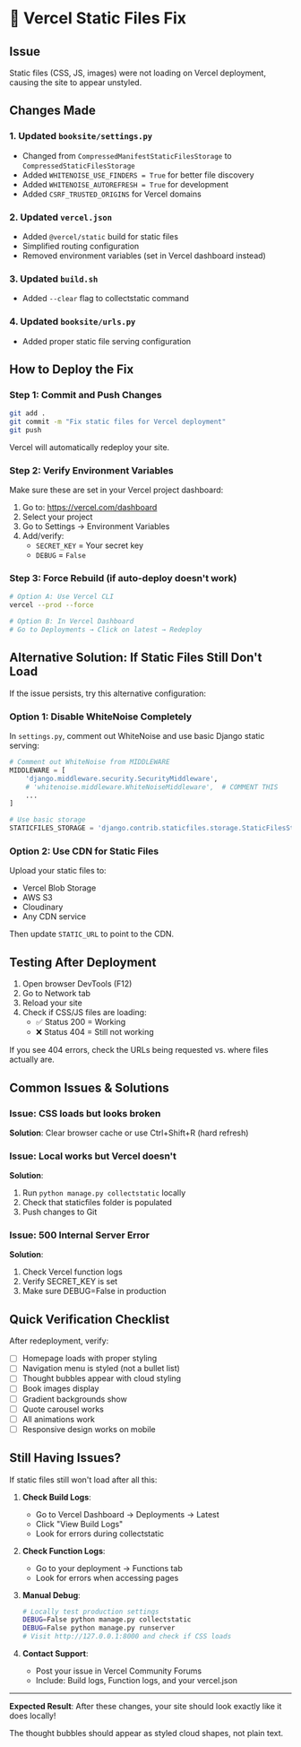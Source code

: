 # 🔧 Vercel Static Files Fix

## Issue
Static files (CSS, JS, images) were not loading on Vercel deployment, causing the site to appear unstyled.

## Changes Made

### 1. Updated `booksite/settings.py`
- Changed from `CompressedManifestStaticFilesStorage` to `CompressedStaticFilesStorage`
- Added `WHITENOISE_USE_FINDERS = True` for better file discovery
- Added `WHITENOISE_AUTOREFRESH = True` for development
- Added `CSRF_TRUSTED_ORIGINS` for Vercel domains

### 2. Updated `vercel.json`
- Added `@vercel/static` build for static files
- Simplified routing configuration
- Removed environment variables (set in Vercel dashboard instead)

### 3. Updated `build.sh`
- Added `--clear` flag to collectstatic command

### 4. Updated `booksite/urls.py`
- Added proper static file serving configuration

## How to Deploy the Fix

### Step 1: Commit and Push Changes
```bash
git add .
git commit -m "Fix static files for Vercel deployment"
git push
```

Vercel will automatically redeploy your site.

### Step 2: Verify Environment Variables
Make sure these are set in your Vercel project dashboard:

1. Go to: https://vercel.com/dashboard
2. Select your project
3. Go to Settings → Environment Variables
4. Add/verify:
   - `SECRET_KEY` = Your secret key
   - `DEBUG` = `False`

### Step 3: Force Rebuild (if auto-deploy doesn't work)
```bash
# Option A: Use Vercel CLI
vercel --prod --force

# Option B: In Vercel Dashboard
# Go to Deployments → Click on latest → Redeploy
```

## Alternative Solution: If Static Files Still Don't Load

If the issue persists, try this alternative configuration:

### Option 1: Disable WhiteNoise Completely
In `settings.py`, comment out WhiteNoise and use basic Django static serving:

```python
# Comment out WhiteNoise from MIDDLEWARE
MIDDLEWARE = [
    'django.middleware.security.SecurityMiddleware',
    # 'whitenoise.middleware.WhiteNoiseMiddleware',  # COMMENT THIS
    ...
]

# Use basic storage
STATICFILES_STORAGE = 'django.contrib.staticfiles.storage.StaticFilesStorage'
```

### Option 2: Use CDN for Static Files
Upload your static files to:
- Vercel Blob Storage
- AWS S3
- Cloudinary
- Any CDN service

Then update `STATIC_URL` to point to the CDN.

## Testing After Deployment

1. Open browser DevTools (F12)
2. Go to Network tab
3. Reload your site
4. Check if CSS/JS files are loading:
   - ✅ Status 200 = Working
   - ❌ Status 404 = Still not working

If you see 404 errors, check the URLs being requested vs. where files actually are.

## Common Issues & Solutions

### Issue: CSS loads but looks broken
**Solution**: Clear browser cache or use Ctrl+Shift+R (hard refresh)

### Issue: Local works but Vercel doesn't
**Solution**: 
1. Run `python manage.py collectstatic` locally
2. Check that staticfiles folder is populated
3. Push changes to Git

### Issue: 500 Internal Server Error
**Solution**: 
1. Check Vercel function logs
2. Verify SECRET_KEY is set
3. Make sure DEBUG=False in production

## Quick Verification Checklist

After redeployment, verify:
- [ ] Homepage loads with proper styling
- [ ] Navigation menu is styled (not a bullet list)
- [ ] Thought bubbles appear with cloud styling
- [ ] Book images display
- [ ] Gradient backgrounds show
- [ ] Quote carousel works
- [ ] All animations work
- [ ] Responsive design works on mobile

## Still Having Issues?

If static files still won't load after all this:

1. **Check Build Logs**:
   - Go to Vercel Dashboard → Deployments → Latest
   - Click "View Build Logs"
   - Look for errors during collectstatic

2. **Check Function Logs**:
   - Go to your deployment → Functions tab
   - Look for errors when accessing pages

3. **Manual Debug**:
   ```bash
   # Locally test production settings
   DEBUG=False python manage.py collectstatic
   DEBUG=False python manage.py runserver
   # Visit http://127.0.0.1:8000 and check if CSS loads
   ```

4. **Contact Support**:
   - Post your issue in Vercel Community Forums
   - Include: Build logs, Function logs, and your vercel.json

---

**Expected Result**: After these changes, your site should look exactly like it does locally!

The thought bubbles should appear as styled cloud shapes, not plain text.
















